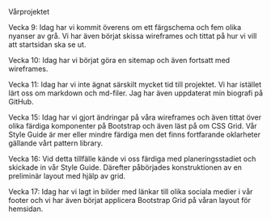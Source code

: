 Vårprojektet

Vecka 9:
Idag har vi kommit överens om ett färgschema och fem olika nyanser av grå. Vi har även börjat skissa wireframes och tittat på hur vi vill att startsidan ska se ut.

Vecka 10:
Idag har vi börjat göra en sitemap och även fortsatt med wireframes.

Vecka 11: 
Idag har vi inte ägnat särskilt mycket tid till projektet. Vi har istället lärt oss om markdown och md-filer. Jag har även uppdaterat min biografi på GitHub.

Vecka 15:
Idag har vi gjort ändringar på våra wireframes och även tittat över olika färdiga komponenter på Bootstrap och även läst på om CSS Grid. Vår Style Guide är mer eller mindre färdiga men det finns fortfarande oklarheter gällande vårt pattern library. 

Vecka 16: 
Vid detta tillfälle kände vi oss färdiga med planeringsstadiet och skickade in vår Style Guide. Därefter påbörjades konstruktionen av en preliminär layout med hjälp av grid.

Vecka 17:
Idag har vi lagt in bilder med länkar till olika sociala medier i vår footer och vi har även börjat applicera Bootstrap Grid på våran layout för hemsidan.
